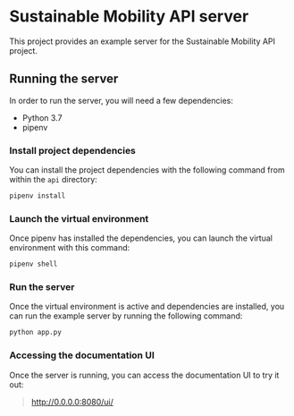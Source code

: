 # Sustainable Mobility API server
This project provides an example server for the Sustainable Mobility API project.

## Running the server
In order to run the server, you will need a few dependencies:

- Python 3.7
- pipenv

### Install project dependencies
You can install the project dependencies with the following command from within the `api` directory:

```sh
pipenv install
```

### Launch the virtual environment
Once pipenv has installed the dependencies, you can launch the virtual environment with this command:

```sh
pipenv shell
```

### Run the server
Once the virtual environment is active and dependencies are installed, you can run the example server by running the following command:

```sh
python app.py
```

### Accessing the documentation UI
Once the server is running, you can access the documentation UI to try it out:

> http://0.0.0.0:8080/ui/
